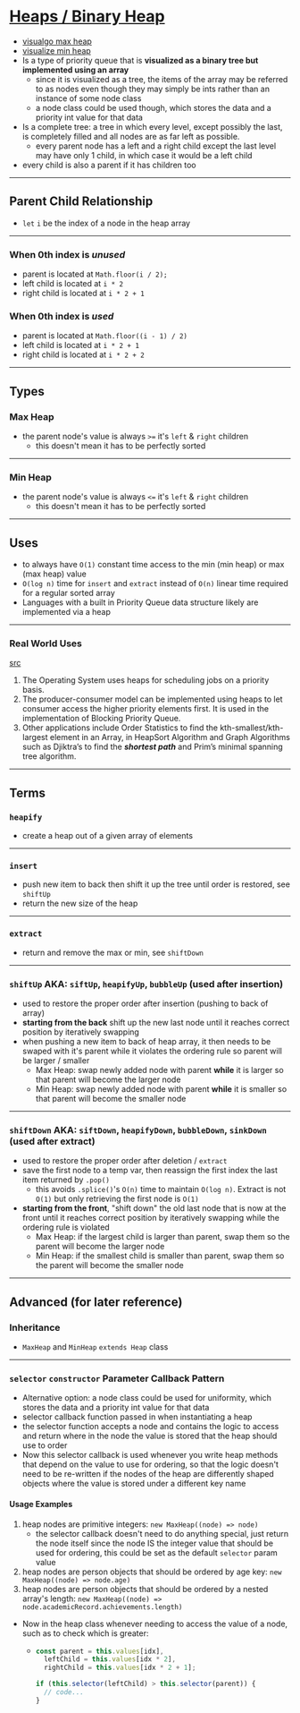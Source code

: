 # [Heaps / Binary Heap](./Heap.js)

- [visualgo max heap](https://visualgo.net/en/heap?slide=1)
- [visualize min heap](https://www.cs.usfca.edu/~galles/visualization/Heap.html)
- Is a type of priority queue that is **visualized as a binary tree but implemented using an array**
  - since it is visualized as a tree, the items of the array may be referred to as nodes even though they may simply be ints rather than an instance of some node class
  - a node class could be used though, which stores the data and a priority int value for that data
- Is a complete tree: a tree in which every level, except possibly the last, is completely filled and all nodes are as far left as possible.
  - every parent node has a left and a right child except the last level may have only 1 child, in which case it would be a left child
- every child is also a parent if it has children too

---

## Parent Child Relationship

- `let` `i` be the index of a node in the heap array

---

### When 0th index is _unused_

- parent is located at `Math.floor(i / 2);`
- left child is located at `i * 2`
- right child is located at `i * 2 + 1`

### When 0th index is _used_

- parent is located at `Math.floor((i - 1) / 2)`
- left child is located at `i * 2 + 1`
- right child is located at `i * 2 + 2`

---

## Types

### Max Heap

- the parent node's value is always `>=` it's `left` & `right` children
  - this doesn't mean it has to be perfectly sorted

---

### Min Heap

- the parent node's value is always `<=` it's `left` & `right` children
  - this doesn't mean it has to be perfectly sorted

---

## Uses

- to always have `O(1)` constant time access to the min (min heap) or max (max heap) value
- `O(log n)` time for `insert` and `extract` instead of `O(n)` linear time required for a regular sorted array
- Languages with a built in Priority Queue data structure likely are implemented via a heap

---

### Real World Uses

[src](https://blog.bitsrc.io/implementing-heaps-in-javascript-c3fbf1cb2e65)

1. The Operating System uses heaps for scheduling jobs on a priority basis.
2. The producer-consumer model can be implemented using heaps to let consumer access the higher priority elements first. It is used in the implementation of Blocking Priority Queue.
3. Other applications include Order Statistics to find the kth-smallest/kth-largest element in an Array, in HeapSort Algorithm and Graph Algorithms such as Djiktra’s to find the **_shortest path_** and Prim’s minimal spanning tree algorithm.

---

## Terms

### `heapify`

- create a heap out of a given array of elements

---

### `insert`

- push new item to back then shift it up the tree until order is restored, see `shiftUp`
- return the new size of the heap

---

### `extract`

- return and remove the max or min, see `shiftDown`

---

### `shiftUp` AKA: `siftUp`, `heapifyUp`, `bubbleUp` (used after insertion)

- used to restore the proper order after insertion (pushing to back of array)
- **starting from the back** shift up the new last node until it reaches correct position by iteratively swapping
- when pushing a new item to back of heap array, it then needs to be swaped with it's parent while it violates the ordering rule so parent will be larger / smaller
  - Max Heap: swap newly added node with parent **while** it is larger so that parent will become the larger node
  - Min Heap: swap newly added node with parent **while** it is smaller so that parent will become the smaller node

---

### `shiftDown` AKA: `siftDown`, `heapifyDown`, `bubbleDown`, `sinkDown` (used after extract)

- used to restore the proper order after deletion / `extract`
- save the first node to a temp var, then reassign the first index the last item returned by `.pop()`
  - this avoids `.splice()`'s `O(n)` time to maintain `O(log n)`. Extract is not `O(1)` but only retrieving the first node is `O(1)`
- **starting from the front**, "shift down" the old last node that is now at the front until it reaches correct position by iteratively swapping while the ordering rule is violated
  - Max Heap: if the largest child is larger than parent, swap them so the parent will become the larger node
  - Min Heap: if the smallest child is smaller than parent, swap them so the parent will become the smaller node

---

## Advanced (for later reference)

### Inheritance

- `MaxHeap` and `MinHeap` `extends Heap` class

---

### `selector` `constructor` Parameter Callback Pattern

- Alternative option: a node class could be used for uniformity, which stores the data and a priority int value for that data
- selector callback function passed in when instantiating a heap
- the selector function accepts a node and contains the logic to access and return where in the node the value is stored that the heap should use to order
- Now this selector callback is used whenever you write heap methods that depend on the value to use for ordering, so that the logic doesn't need to be re-written if the nodes of the heap are differently shaped objects where the value is stored under a different key name

#### Usage Examples

1. heap nodes are primitive integers: `new MaxHeap((node) => node)`
   - the selector callback doesn't need to do anything special, just return the node itself since the node IS the integer value that should be used for ordering, this could be set as the default `selector` param value
2. heap nodes are person objects that should be ordered by age key: `new MaxHeap((node) => node.age)`
3. heap nodes are person objects that should be ordered by a nested array's length: `new MaxHeap((node) => node.academicRecord.achievements.length)`

- Now in the heap class whenever needing to access the value of a node, such as to check which is greater:

  - ```js
    const parent = this.values[idx],
      leftChild = this.values[idx * 2],
      rightChild = this.values[idx * 2 + 1];

    if (this.selector(leftChild) > this.selector(parent)) {
      // code...
    }
    ```
